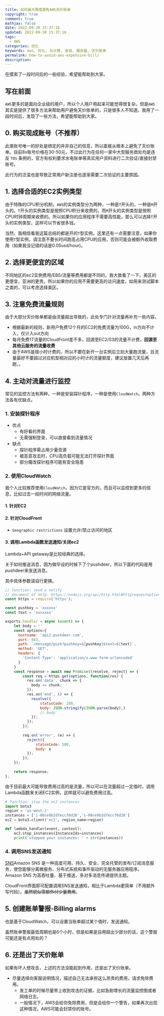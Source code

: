 ```yaml
---
title: 如何最大限度避免AWS天价账单
copyright: true
comment: true
mathjax: false
date: 2022-09-30 15:37:18
updated: 2022-09-30 15:37:18
tags:
  - AWS
categories: 优化
keywords: aws, 优化, 云计算, 省钱, 服务器, 天价账单
permalink: how-to-avoid-aws-expensive-bill/
description:
---
```

在摸索了一段时间后的一些经验，希望能帮助到大家。

<!-- more -->
## 写在前面

`AWS`更多的是面向企业级的用户，所以个人用户用起来可能觉得很复杂。但是`AWS`其实是提供了很多方法来帮助用户避免天价账单的，只是很多人不知道。我用了一段时间后，发现了一些方法，希望能帮助到大家。

## 0. 购买现成账号（不推荐）

此类账号唯一的好处是绑定的并非自己的信息，所以直接从根本上避免了天价账单。目前8v账号价格在30-50元，不过此行为在任何一家中大型服务商处均是违反 `TOS` 条例的，官方有权利要求水电账单等真实用户资料进行二次验证/直接封禁账号。

此行为的泛滥也是导致正常用户新注册也逐渐需要二次验证的主要原因。

## 1. 选择合适的EC2实例类型

由于特殊的CPU积分机制，`AWS`的实例类型分为两种，一种是`T`开头的，一种是`M`开头的。`T`开头的实例类型是按照CPU积分来收费的，而`M`开头的实例类型是按照CPU时钟周期来收费的。所以如果你的应用程序不需要高性能，那么可以选择`T`开头的实例类型，这样可以节省很多钱。

当然，我相信看我这篇总结的都是开的`T`型实例。这里还有一点需要注意，如果你使用`T`型实例，请注意不要长时间跑高占用CPU的应用，否则可能会被额外收取费用（如果我没记错的话是0.05usd/hour)。

## 2. 选择更便宜的区域

不同地区的ec2实例费用/EBS/流量等费用都是不同的，我大致看了一下，美区的更便宜，亚洲的更贵。所以如果你的应用不需要更高的访问速度，如用来测试脚本之类的，可以考虑选择美区。

## 3. 注意免费流量规则

由于大部分天价账单都是由流量超出导致的，此处专门针对流量再补充一些内容。

- 根据最新的规则，新用户免费12个月的EC2的免费流量为100G，in方向不计入，仅计入out方向
- 每月免费1T流量的CloudFront差不多，回源至EC2/S3的流量不计费，**回源至其他云服务的流量收费**
- 由于AWS是按小时计费的，所以不要在新开一台实例后立刻大量跑流量，且流量最好不要超过对应机型相对应的小时计的流量额度，建议放置几天后再跑，。

## 4. 主动对流量进行监控

常见的监控方法有两种，一种是安装探针程序，一种是使用`CloudWatch`。两种方法各有优缺点。

### 1. 安装探针程序

- 优点
  - 有好看的界面
  - 无需强制登录，可以直接看到流量情况
- 缺点
  - 探针程序需占用少量资源
  - 被恶意攻击时，CPU高负载可能无法打开探针界面
  - 部分魔改探针程序可能有安全隐患

### 2. 使用CloudWatch

我个人比较推荐使用`CloudWatch`，因为它是官方的，而且可以监控到更多的信息，比如过去一段时间的网络流量。

#### 1. 针对EC2

#### 2. 针对CloudFront

- `Geographic restrictions` 设置允许/禁止访问的地区

#### 3. 调用Lambda函数发送通知/关闭ec2

Lambda+API getaway是比较经典的选择。

关于如何推送消息，因为做毕设的时候下了个pushdeer，所以下面的代码是用pushdeer来发送消息。

其中具体参数请自行更换。

```js
// function: send a notify
// document of http: https://nodejs.org/api/http.html#httprequestoptions-callback
const https = require('https');

const pushkey = 'xxxxxx'
const text = 'xxxxxxx'

exports.handler = async (event) => {
    let body = ''
    const options={
      hostname: 'api2.pushdeer.com',
      port: 443,
      path: `/message/push?pushkey=${pushkey}&text=${text}`,
      method: 'GET',
      headers: {
        'Content-Type': 'application/x-www-form-urlencoded'
      }
    }
    const response = await new Promise((resolve, reject) => {
        const req = https.get(options, function(res) {
          res.on('data', chunk => {
            body += chunk;
          });
          res.on('end', () => {
            resolve({
                statusCode: 200,
                body: JSON.stringify(JSON.parse(body),)
                // body
            });
          });
        });
        
        req.on('error', (e) => {
          reject({
              statusCode: 500,
              body: e
          });
        });
    });
    
    return response;
};
```

由于目前最大可能导致费用过高的是流量，所以可以在流量超过一定值时，调用Lambda函数来关闭EC2实例，这样就可以避免费用过高。

```python
# function: stop the ec2 instances
import boto3
region = 'us-west-1'
instances = ['i-08ce9b2d7eccf6d26','i-08ce9b2d7eccf6d26']
ec2 = boto3.client('ec2', region_name=region)

def lambda_handler(event, context):
    ec2.stop_instances(InstanceIds=instances)
    print('stopped your instances: ' + str(instances))
```

### 4. 调用SNS发送通知

[SNS](https://aws.amazon.com/sns/)Amazon SNS 是一种高度可用、持久、安全、完全托管的发布/订阅消息服务，使您能够分离微服务、分布式系统和事件驱动的无服务器应用程序。 Amazon SNS 为高吞吐量、基于推送、多对多消息传递提供主题。

CloudFront界面即可配置调用SNS发送通知，相比于Lambda更简单（不用额外写代码）。~~虽然貌似需额外付少量费用~~。

## 5. 创建账单警报-Billing alarms

也是基于CloudWatch，可以设置当账单超过某个值时，发送通知。

虽然账单警报最低周期也是6个小时，但是如果是自用超出少部分的话，这个警报可能还是有点用处的？

## 6. 还是出了天价账单

如果有坏人想攻击，上述的方法没能起到作用，还是出了天价账单。

- 尽量选择向客服说明情况，描述自己无法承担这么昂贵的费用，请求免除费用。
  - 发工单的时候尽量带上收到攻击的证据，比如急剧增长的流量监控图或者网络日志。
  - 一般情况下，AWS会给你免除费用，但是会给你一个警告，如果再次出现这种情况，AWS可能会封禁你的账号。
  